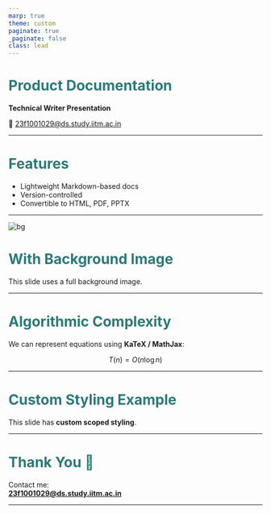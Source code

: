 ```yaml
---
marp: true
theme: custom
paginate: true
_paginate: false
class: lead
---
```


<!-- Custom theme definition -->
<style>
section {
  font-family: "Segoe UI", sans-serif;
}
h1, h2 {
  color: #2b7a78;
}
footer {
  font-size: 14px;
  color: #888;
  text-align: right;
}
</style>

# Product Documentation

**Technical Writer Presentation**

📧 23f1001029@ds.study.iitm.ac.in

---

# Features

- Lightweight Markdown-based docs
- Version-controlled
- Convertible to HTML, PDF, PPTX

---

<!-- Background image -->
![bg](https://picsum.photos/1200/800)

# With Background Image

This slide uses a full background image.

---

# Algorithmic Complexity

We can represent equations using **KaTeX / MathJax**:

$$
T(n) = O(n \log n)
$$

---

# Custom Styling Example

<!-- Apply Marp directives -->
<style scoped>
section {
  background: #fdf6e3;
  color: #073642;
  border: 3px solid #2aa198;
  border-radius: 12px;
  padding: 20px;
}
</style>

This slide has **custom scoped styling**.

---

# Thank You 🙏

Contact me:  
**23f1001029@ds.study.iitm.ac.in**

---
